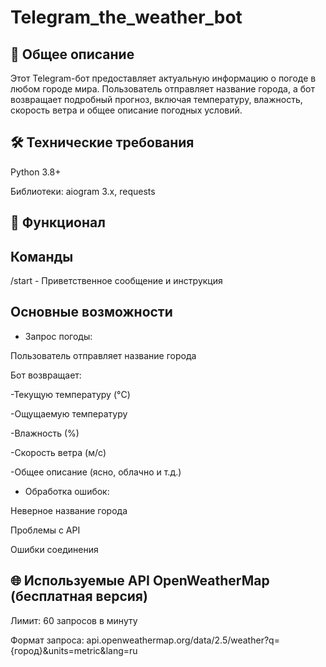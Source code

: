 # Telegram_the_weather_bot

📌 Общее описание
- 
Этот Telegram-бот предоставляет актуальную информацию о погоде в любом городе мира. Пользователь отправляет название города, а бот возвращает подробный прогноз, включая температуру, влажность, скорость ветра и общее описание погодных условий.

🛠 Технические требования
- 
Python 3.8+

Библиотеки: aiogram 3.x, requests


🔧 Функционал
-

Команды
-
/start - Приветственное сообщение и инструкция

Основные возможности
- 
* Запрос погоды:

Пользователь отправляет название города

Бот возвращает:

-Текущую температуру (°C)

-Ощущаемую температуру

-Влажность (%)

-Скорость ветра (м/с)

-Общее описание (ясно, облачно и т.д.)

* Обработка ошибок:

Неверное название города

Проблемы с API

Ошибки соединения

🌐 Используемые API OpenWeatherMap (бесплатная версия)
-

Лимит: 60 запросов в минуту

Формат запроса: api.openweathermap.org/data/2.5/weather?q={город}&units=metric&lang=ru